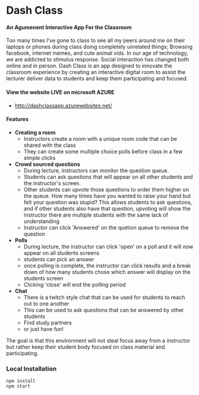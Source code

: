 # Dash Class

#### An Agumenent Interactive App For the Classroom

Too many times I've gone to class to see all my peers around me on their laptops or phones during class doing completely unrelated things; Browsing facebook, internet memes, and cute animal vids. In our age of technology, we are addicted to stimulus response. Social interaction has changed both online and in person. Dash Class is an app designed to innovate the classroom experience by creating an interactive digital room to assist the lecturer deliver data to students and keep them participating and focused.

#### View the website LIVE on microsoft AZURE
- http://dashclassapp.azurewebsites.net/

#### Features
- **Creating a room**
   - Instructors create a room with a unique room code that can be shared with the class
   - They can create some multiple choice polls before class in a few simple clicks
- **Crowd sourced questions**
   - During lecture, instructors can monitor the question queue.
   - Students can ask questions that will appear on all other students and the instructor's screen.
   - Other students can upvote those questions to order them higher on the queue. How many times have you wanted to raise your hand but felt your question was stupid? This allows students to ask questions, and if other students also have that question, upvoting will show the instructor there are multiple students with the same lack of understanding
   - Instructor can click 'Answered' on the quetion queue to remove the question
- **Polls**
   - During lecture, the instructor can click 'open' on a poll and it will now appear on all students screens
   - students can pick an answer
   - once polling is complete, the instructor can click results and a break down of how many students chose which answer will display on the students screen
   - Clicking 'close' will end the polling period
- **Chat**
   - There is a twitch style chat that can be used for students to reach out to one another
   - This can be used to ask questions that can be answered by other students
   - Find study partners
   - or just have fun!
   
   
The goal is that this environment will not steal focus away from a instructor but rather keep their student body focused on class material and participating.



### Local Installation

```
npm install
npm start
```
